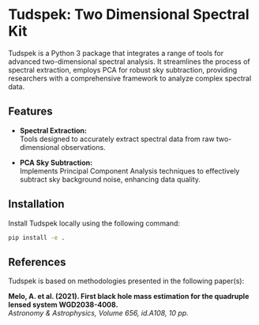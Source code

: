 # Tudspek: Two Dimensional Spectral Kit

Tudspek is a Python 3 package that integrates a range of tools for advanced two-dimensional spectral analysis. It streamlines the process of spectral extraction, employs PCA for robust sky subtraction, providing researchers with a comprehensive framework to analyze complex spectral data.

## Features

- **Spectral Extraction:**  
  Tools designed to accurately extract spectral data from raw two-dimensional observations.

- **PCA Sky Subtraction:**  
  Implements Principal Component Analysis techniques to effectively subtract sky background noise, enhancing data quality.

## Installation

Install Tudspek locally using the following command:

```bash
pip install -e .
```

## References
Tudspek is based on methodologies presented in the following paper(s):

**Melo, A. et al. (2021). First black hole mass estimation for the quadruple lensed system WGD2038-4008.**  
*Astronomy & Astrophysics, Volume 656, id.A108, 10 pp.*
